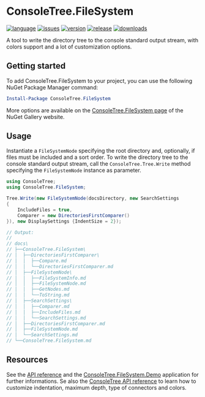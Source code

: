 # ConsoleTree.FileSystem

[![language](https://img.shields.io/github/languages/top/maurizuki/ConsoleTree.FileSystem)](https://github.com/maurizuki/ConsoleTree.FileSystem)
[![issues](https://img.shields.io/github/issues/maurizuki/ConsoleTree.FileSystem)](https://github.com/maurizuki/ConsoleTree.FileSystem/issues)
[![version](https://img.shields.io/nuget/v/ConsoleTree.FileSystem)](https://www.nuget.org/packages/ConsoleTree.FileSystem)
[![release](https://img.shields.io/github/release-date/maurizuki/ConsoleTree.FileSystem)](https://github.com/maurizuki/ConsoleTree.FileSystem/releases/latest)
[![downloads](https://img.shields.io/nuget/dt/ConsoleTree.FileSystem)](https://www.nuget.org/packages/ConsoleTree.FileSystem)

A tool to write the directory tree to the console standard output stream, with colors support and a lot of customization options.

## Getting started

To add ConsoleTree.FileSystem to your project, you can use the following NuGet Package Manager command:

```PowerShell
Install-Package ConsoleTree.FileSystem
```

More options are available on the [ConsoleTree.FileSystem page](https://www.nuget.org/packages/ConsoleTree.FileSystem) of the NuGet Gallery website.

## Usage
Instantiate a ```FileSystemNode``` specifying the root directory and, optionally, if files must be included and a sort order. To write the directory tree to the console standard output stream, call the ```ConsoleTree.Tree.Write``` method specifying the ```FileSystemNode``` instance as parameter.

```csharp
using ConsoleTree;
using ConsoleTree.FileSystem;

Tree.Write(new FileSystemNode(docsDirectory, new SearchSettings
{
    IncludeFiles = true,
    Comparer = new DirectoriesFirstComparer()
}), new DisplaySettings {IndentSize = 2});

// Output:
//
// docs\
// ├──ConsoleTree.FileSystem\
// │  ├──DirectoriesFirstComparer\
// │  │  ├──Compare.md
// │  │  └──DirectoriesFirstComparer.md
// │  ├──FileSystemNode\
// │  │  ├──FileSystemInfo.md
// │  │  ├──FileSystemNode.md
// │  │  ├──GetNodes.md
// │  │  └──ToString.md
// │  ├──SearchSettings\
// │  │  ├──Comparer.md
// │  │  ├──IncludeFiles.md
// │  │  └──SearchSettings.md
// │  ├──DirectoriesFirstComparer.md
// │  ├──FileSystemNode.md
// │  └──SearchSettings.md
// └──ConsoleTree.FileSystem.md
```

## Resources

See the [API reference](./docs/ConsoleTree.FileSystem.md) and the [ConsoleTree.FileSystem.Demo](./src/ConsoleTree.FileSystem.Demo) application for further informations. Se also the [ConsoleTree API reference](https://github.com/maurizuki/ConsoleTree/blob/main/docs/ConsoleTree.md) to learn how to customize indentation, maximum depth, type of connectors and colors.
